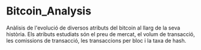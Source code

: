 # Bitcoin_Analysis

Anàlisis de l'evolució de diversos atributs del bitcoin al llarg de la seva història. Els atributs estudiats són el preu de mercat, el volum de transacció, les comissions de transacció, les transaccions per bloc i la taxa de hash.
